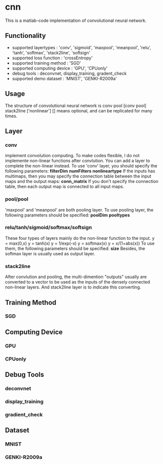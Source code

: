 cnn
===

This is a matlab-code implementation of convolutional neural network.

Functionality
---

* supported layertypes : 'conv', 'sigmoid', 'maxpool', 'meanpool', 'relu', 'tanh', 'softmax', 'stack2line', 'softsign'
* supported loss function : 'crossEntropy' 
* supported training method : 'SGD'
* supported computing device : 'GPU', 'CPUonly'
* debug tools : deconvnet, display\_training, gradent\_check
* supported demo dataset : 'MNIST', 'GENKI-R2009a'

Usage
---

The structure of convolutional neural network is
	conv pool [conv pool] stack2line ['nonlinear']
[] means optional, and can be replicated for many times.

Layer
---

### conv ###
implement convolution computing. To make codes flexible, I do not implemente non-linear functions after convlution. You can add a layer to complete the non-linear instead.
To use 'conv' layer, you should specify the following parameters:
	**filterDim**
	**numFilters**
	**nonlineartype**
If the inputs has multimaps, then you may specify the connection table between the input maps and the output maps:
	**conn\_matrix**
If you don't specify the connection table, then each output map is connected to all input maps.

### pool/pool ###
'maxpool' and 'meanpool' are both pooling layer. To use pooling layer, the following parameters should be specified:
	**poolDim**
	**pooltypes**
### relu/tanh/sigmoid/softmax/softsign ###
These four types of layers mainly do the non-linear function to the input.
	y = max(0,x)
	y = tanh(x)
	y = 1/exp(-x)
	y = softmax(x)
	y = x/(1+abs(x))
To use them, the following parameters should be specified:
	**size**
Besides, the softmax layer is usually used as output layer.
### stack2line ###
After convlution and pooling, the multi-dimention "outputs" usually are converted to a vector to be used as the inputs of the densely connected non-linear layers. And stack2line layer is to indicate this converting.

Training Method
---

### SGD ###

Computing Device
---

### GPU ###
### CPUonly ###

Debug Tools
---

### deconvnet ###
### display\_training ###
### gradient\_check ###

Dataset
---

### MNIST ###
### GENKI-R2009a ###

